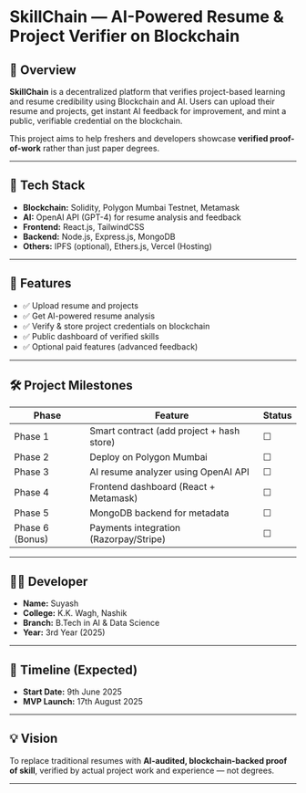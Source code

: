 # SkillChain — AI-Powered Resume & Project Verifier on Blockchain

## 🚀 Overview

**SkillChain** is a decentralized platform that verifies project-based learning and resume credibility using Blockchain and AI. Users can upload their resume and projects, get instant AI feedback for improvement, and mint a public, verifiable credential on the blockchain.

This project aims to help freshers and developers showcase **verified proof-of-work** rather than just paper degrees.

---

## 🔧 Tech Stack

- **Blockchain:** Solidity, Polygon Mumbai Testnet, Metamask
- **AI:** OpenAI API (GPT-4) for resume analysis and feedback
- **Frontend:** React.js, TailwindCSS
- **Backend:** Node.js, Express.js, MongoDB
- **Others:** IPFS (optional), Ethers.js, Vercel (Hosting)

---

## 📌 Features

- ✅ Upload resume and projects
- ✅ Get AI-powered resume analysis
- ✅ Verify & store project credentials on blockchain
- ✅ Public dashboard of verified skills
- ✅ Optional paid features (advanced feedback)

---

## 🛠️ Project Milestones

| Phase             | Feature                                  | Status |
|------------------|-------------------------------------------|--------|
| Phase 1          | Smart contract (add project + hash store) | ☐      |
| Phase 2          | Deploy on Polygon Mumbai                  | ☐      |
| Phase 3          | AI resume analyzer using OpenAI API       | ☐      |
| Phase 4          | Frontend dashboard (React + Metamask)     | ☐      |
| Phase 5          | MongoDB backend for metadata              | ☐      |
| Phase 6 (Bonus)  | Payments integration (Razorpay/Stripe)    | ☐      |

---

## 👨‍💻 Developer

- **Name:** Suyash
- **College:** K.K. Wagh, Nashik
- **Branch:** B.Tech in AI & Data Science
- **Year:** 3rd Year (2025)

---

## 📅 Timeline (Expected)

- **Start Date:** 9th June 2025
- **MVP Launch:** 17th August 2025

---

## 💡 Vision

To replace traditional resumes with **AI-audited, blockchain-backed proof of skill**, verified by actual project work and experience — not degrees.

---

